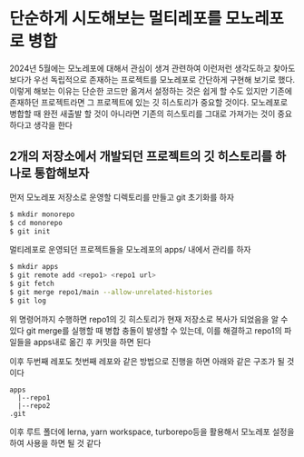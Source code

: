 # 단순하게 시도해보는 멀티레포를 모노레포로 병합
2024년 5월에는 모노레포에 대해서 관심이 생겨 관련하여 이런저런 생각도하고 찾아도 보다가 우선 독립적으로 존재하는 프로젝트를 모노레포로 간단하게 구현해 보기로 했다. 이렇게 해보는 이유는 단순한 코드만 옮겨서 설정하는 것은 쉽게 할 수도 있지만 기존에 존재하던 프로젝트라면 그 프로젝트에 있는 깃 히스토리가 중요할 것이다. 모노레포로 병합할 때 완전 새출발 할 것이 아니라면 기존의 히스토리를 그대로 가져가는 것이 중요하다고 생각을 한다

## 2개의 저장소에서 개발되던 프로젝트의 깃 히스토리를 하나로 통합해보자
먼저 모노레포 저장소로 운영할 디렉토리를 만들고 git 초기화를 하자
```bash
$ mkdir monorepo
$ cd monorepo
$ git init
```

멀티레포로 운영되던 프로젝트들을 모노레포의 apps/ 내에서 관리를 하자
```bash
$ mkdir apps
$ git remote add <repo1> <repo1 url>
$ git fetch
$ git merge repo1/main --allow-unrelated-histories
$ git log
```
위 명령어까지 수행하면 repo1의 깃 히스토리가 현재 저장소로 복사가 되었음을 알 수 있다
git merge를 실행할 때 병합 충돌이 발생할 수 있는데, 이를 해결하고 repo1의 파일들을 apps내로 옮긴 후 커밋을 하면 된다

이후 두번째 레포도 첫번째 레포와 같은 방법으로 진행을 하면 아래와 같은 구조가 될 것이다
```
apps
  |--repo1
  |--repo2
.git
```
이후 루트 폴더에 lerna, yarn workspace, turborepo등을 활용해서 모노레포 설정을 하여 사용을 하면 될 것 같다